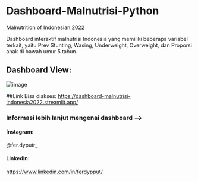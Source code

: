 # Dashboard-Malnutrisi-Python
Malnutrition of Indonesian 2022

Dashboard interaktif malnutrisi Indonesia yang memiliki beberapa variabel terkait, yaitu Prev Stunting, Wasing, Underweight, Overweight, dan Proporsi anak di bawah umur 5 tahun.

## Dashboard View:
![image](https://github.com/FerdyPut/Dashboard-Malnutrisi-Python/assets/96618837/4fca5c99-9055-4bcc-b246-a4a5735a62f8)

##Link Bisa diakses:
https://dashboard-malnutrisi-indonesia2022.streamlit.app/


### Informasi lebih lanjut mengenai dashboard -->
#### Instagram:
@fer.dyputr_
#### Linkedln:
https://www.linkedin.com/in/ferdypput/
